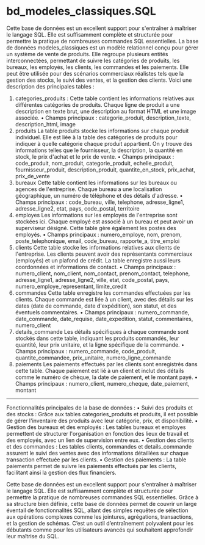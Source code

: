 # bd_modeles_classiques.SQL
Cette base de données est un excellent support pour s'entraîner à maîtriser le langage SQL. Elle est suffisamment complète et structurée pour permettre la pratique de nombreuses commandes SQL essentielles. 
La base de données modeles_classiques est un modèle relationnel conçu pour gérer un système de vente de produits. Elle regroupe plusieurs entités interconnectées, permettant de suivre les catégories de produits, les bureaux, les employés, les clients, les commandes et les paiements. Elle peut être utilisée pour des scénarios commerciaux réalistes tels que la gestion des stocks, le suivi des ventes, et la gestion des clients. Voici une description des principales tables :
1. categories_produits : Cette table contient les informations relatives aux différentes catégories de produits. Chaque ligne de produit a une description en texte brut, une description au format HTML et une image associée.
  •	Champs principaux : categorie_produit, description_texte, description_html, image
2. produits 
La table produits stocke les informations sur chaque produit individuel. Elle est liée à la table des catégories de produits pour indiquer à quelle catégorie chaque produit appartient. On y trouve des informations telles que le fournisseur, la description, la quantité en stock, le prix d'achat et le prix de vente.
•	Champs principaux : code_produit, nom_produit, categorie_produit, echelle_produit, fournisseur_produit, description_produit, quantite_en_stock, prix_achat, prix_de_vente
3. bureaux 
Cette table contient les informations sur les bureaux ou agences de l'entreprise. Chaque bureau a une localisation géographique, un numéro de téléphone et des détails d'adresse.
•	Champs principaux : code_bureau, ville, telephone, adresse_ligne1, adresse_ligne2, etat, pays, code_postal, territoire
4. employes 
Les informations sur les employés de l'entreprise sont stockées ici. Chaque employé est associé à un bureau et peut avoir un superviseur désigné. Cette table gère également les postes des employés.
•	Champs principaux : numero_employe, nom, prenom, poste_telephonique, email, code_bureau, rapporte_a, titre_emploi
5. clients 
Cette table stocke les informations relatives aux clients de l'entreprise. Les clients peuvent avoir des représentants commerciaux (employés) et un plafond de crédit. La table enregistre aussi leurs coordonnées et informations de contact.
•	Champs principaux : numero_client, nom_client, nom_contact, prenom_contact, telephone, adresse_ligne1, adresse_ligne2, ville, etat, code_postal, pays, numero_employe_representant, limite_credit
6. commandes 
Cette table enregistre les commandes effectuées par les clients. Chaque commande est liée à un client, avec des détails sur les dates (date de commande, date d'expédition), son statut, et des éventuels commentaires.
•	Champs principaux : numero_commande, date_commande, date_requise, date_expedition, statut, commentaires, numero_client
7. details_commande 
Les détails spécifiques à chaque commande sont stockés dans cette table, indiquant les produits commandés, leur quantité, leur prix unitaire, et la ligne spécifique de la commande.
•	Champs principaux : numero_commande, code_produit, quantite_commandee, prix_unitaire, numero_ligne_commande
8. paiements 
Les paiements effectués par les clients sont enregistrés dans cette table. Chaque paiement est lié à un client et inclut des détails comme le numéro de chèque, la date de paiement, et le montant payé.
•	Champs principaux : numero_client, numero_cheque, date_paiement, montant
________________________________________
Fonctionnalités principales de la base de données :
•	Suivi des produits et des stocks : Grâce aux tables categories_produits et produits, il est possible de gérer l'inventaire des produits avec leur catégorie, prix, et disponibilité.
•	Gestion des bureaux et des employés : Les tables bureaux et employes permettent de structurer l'organisation en fonction des lieux de travail et des employés, avec un lien de supervision entre eux.
•	Gestion des clients et des commandes : Les tables clients, commandes et details_commande assurent le suivi des ventes avec des informations détaillées sur chaque transaction effectuée par les clients.
•	Gestion des paiements : La table paiements permet de suivre les paiements effectués par les clients, facilitant ainsi la gestion des flux financiers.

Cette base de données est un excellent support pour s'entraîner à maîtriser le langage SQL. Elle est suffisamment complète et structurée pour permettre la pratique de nombreuses commandes SQL essentielles. 
Grâce à sa structure bien définie, cette base de données permet de couvrir un large éventail de fonctionnalités SQL, allant des simples requêtes de sélection aux opérations complexes comme les jointures, agrégations, transactions, et la gestion de schémas. C’est un outil d’entraînement polyvalent pour les débutants comme pour les utilisateurs avancés qui souhaitent approfondir leur maîtrise du SQL.
